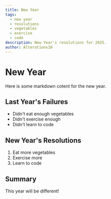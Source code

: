 ```yaml
---
title: New Year
tags:
  - new year
  - resolutions
  - vegetables
  - exercise
  - code
description: New Year's resolutions for 2025.
author: Alterationx10
---
```


# New Year

Here is some markdown cotent for the new year.

## Last Year's Failures

- Didn't eat enough vegetables
- Didn't exercise enough
- Didn't learn to code

## New Year's Resolutions

1. Eat more vegetables
2. Exercise more
3. Learn to code

## Summary

This year will be different!

